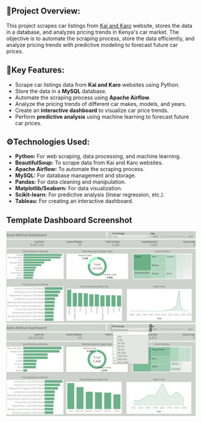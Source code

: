 ## 🚗Project Overview:

This project scrapes car listings from [Kai and Karo](https://www.kaiandkaro.com/vehicles?model__make__vehicle_type=Automobile)  website, stores the data in a database, and analyzes pricing trends in Kenya's car market. The objective is to automate the scraping process, store the data efficiently, and analyze pricing trends with predictive modeling to forecast future car prices.

## 🧠Key Features:

* Scrape car listings data from **Kai and Karo** websites using Python.
* Store the data in a **MySQL** database.
* Automate the scraping process using **Apache Airflow**.
* Analyze the pricing trends of different car makes, models, and years.
* Create an **interactive dashboard** to visualize car price trends.
* Perform **predictive analysis** using machine learning to forecast future car prices.

## ⚙️Technologies Used:

* **Python:** For web scraping, data processing, and machine learning.
* **BeautifulSoup:** To scrape data from Kai and Karo websites.
* **Apache Airflow:** To automate the scraping process.
* **MySQL:** For database management and storage.
* **Pandas:** For data cleaning and manipulation.
* **Matplotlib/Seaborn:** For data visualization.
* **Scikit-learn:** For predictive analysis (linear regression, etc.).
* **Tableau:** For creating an interactive dashboard.

## Template Dashboard Screenshot

![](https://github.com/MithamoMorgan/Drive_Data_Analytics/blob/master/Image1.jpg)
![](https://github.com/MithamoMorgan/Drive_Data_Analytics/blob/master/Img2.jpg)
